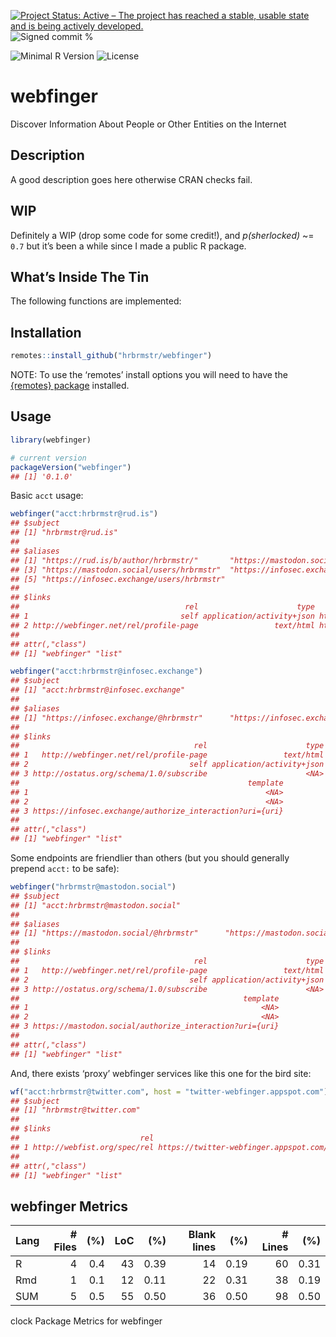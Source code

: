 
[![Project Status: Active – The project has reached a stable, usable
state and is being actively
developed.](https://www.repostatus.org/badges/latest/active.svg)](https://www.repostatus.org/#active)
![Signed commit
%](https://img.shields.io/badge/Signed_Commits-100%25-lightgrey.svg)

![Minimal R
Version](https://img.shields.io/badge/R%3E%3D-4.0.0-blue.svg)
![License](https://img.shields.io/badge/License-MIT-blue.svg)

# webfinger

Discover Information About People or Other Entities on the Internet

## Description

A good description goes here otherwise CRAN checks fail.

## WIP

Definitely a WIP (drop some code for some credit!), and *p(sherlocked)*
\~= `0.7` but it’s been a while since I made a public R package.

## What’s Inside The Tin

The following functions are implemented:

## Installation

``` r
remotes::install_github("hrbrmstr/webfinger")
```

NOTE: To use the ‘remotes’ install options you will need to have the
[{remotes} package](https://github.com/r-lib/remotes) installed.

## Usage

``` r
library(webfinger)

# current version
packageVersion("webfinger")
## [1] '0.1.0'
```

Basic `acct` usage:

``` r
webfinger("acct:hrbrmstr@rud.is")
## $subject
## [1] "hrbrmstr@rud.is"
## 
## $aliases
## [1] "https://rud.is/b/author/hrbrmstr/"       "https://mastodon.social/@hrbrmstr"      
## [3] "https://mastodon.social/users/hrbrmstr"  "https://infosec.exchange/@hrbrmstr"     
## [5] "https://infosec.exchange/users/hrbrmstr"
## 
## $links
##                                     rel                      type                              href
## 1                                  self application/activity+json https://rud.is/b/author/hrbrmstr/
## 2 http://webfinger.net/rel/profile-page                 text/html https://rud.is/b/author/hrbrmstr/
## 
## attr(,"class")
## [1] "webfinger" "list"
```

``` r
webfinger("acct:hrbrmstr@infosec.exchange")
## $subject
## [1] "acct:hrbrmstr@infosec.exchange"
## 
## $aliases
## [1] "https://infosec.exchange/@hrbrmstr"      "https://infosec.exchange/users/hrbrmstr"
## 
## $links
##                                       rel                      type                                    href
## 1   http://webfinger.net/rel/profile-page                 text/html      https://infosec.exchange/@hrbrmstr
## 2                                    self application/activity+json https://infosec.exchange/users/hrbrmstr
## 3 http://ostatus.org/schema/1.0/subscribe                      <NA>                                    <NA>
##                                                   template
## 1                                                     <NA>
## 2                                                     <NA>
## 3 https://infosec.exchange/authorize_interaction?uri={uri}
## 
## attr(,"class")
## [1] "webfinger" "list"
```

Some endpoints are friendlier than others (but you should generally
prepend `acct:` to be safe):

``` r
webfinger("hrbrmstr@mastodon.social")
## $subject
## [1] "acct:hrbrmstr@mastodon.social"
## 
## $aliases
## [1] "https://mastodon.social/@hrbrmstr"      "https://mastodon.social/users/hrbrmstr"
## 
## $links
##                                       rel                      type                                   href
## 1   http://webfinger.net/rel/profile-page                 text/html      https://mastodon.social/@hrbrmstr
## 2                                    self application/activity+json https://mastodon.social/users/hrbrmstr
## 3 http://ostatus.org/schema/1.0/subscribe                      <NA>                                   <NA>
##                                                  template
## 1                                                    <NA>
## 2                                                    <NA>
## 3 https://mastodon.social/authorize_interaction?uri={uri}
## 
## attr(,"class")
## [1] "webfinger" "list"
```

And, there exists ‘proxy’ webfinger services like this one for the bird
site:

``` r
wf("acct:hrbrmstr@twitter.com", host = "twitter-webfinger.appspot.com")
## $subject
## [1] "hrbrmstr@twitter.com"
## 
## $links
##                           rel                                                                          href
## 1 http://webfist.org/spec/rel https://twitter-webfinger.appspot.com/user.json?uri=acct:hrbrmstr@twitter.com
## 
## attr(,"class")
## [1] "webfinger" "list"
```

## webfinger Metrics

| Lang | \# Files | (%) | LoC |  (%) | Blank lines |  (%) | \# Lines |  (%) |
|:-----|---------:|----:|----:|-----:|------------:|-----:|---------:|-----:|
| R    |        4 | 0.4 |  43 | 0.39 |          14 | 0.19 |       60 | 0.31 |
| Rmd  |        1 | 0.1 |  12 | 0.11 |          22 | 0.31 |       38 | 0.19 |
| SUM  |        5 | 0.5 |  55 | 0.50 |          36 | 0.50 |       98 | 0.50 |

clock Package Metrics for webfinger
